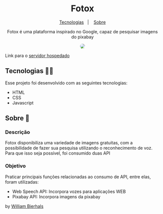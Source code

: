 <h1 align="center"> Fotox </h1>
<p align="center">
  <a href="#tecnologias-">Tecnologias</a>&nbsp;&nbsp;&nbsp;|&nbsp;&nbsp;&nbsp;
  <a href="#sobre-">Sobre</a>
</p>
<p align="center"> 
  Fotox é uma plataforma inspirado no Google, capaz de pesquisar imagens do pixabay
</p>
<p align="center">
  <img src="/images/fotox.gif" align="center" style="border-radius: 10px" />
</p>

Link para o [servidor hospedado](https://fotoxx.web.app/)

## Tecnologias 👨‍💻 
Esse projeto foi desenvolvido com as seguintes tecnologias:
- HTML
- CSS
- Javascript

## Sobre 📖


### Descrição
Fotox disponibiliza uma variedade de imagens gratuitas, com a possibilidade de fazer sua pesquisa utilizando o reconhecimento de voz. Para que isso seja possível, foi consumido duas API


### Objetivo
Praticar principais funções relacionadas ao consumo de API, entre elas, foram utilizadas:

- Web Speech API: Incorpora vozes para aplicações WEB
- Pixabay API: Incorpora imagens da pixabay



by [William Bierhals](https://github.com/will1Zera)
